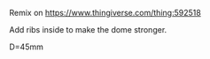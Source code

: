 Remix on https://www.thingiverse.com/thing:592518

Add ribs inside to make the dome stronger.

D=45mm

